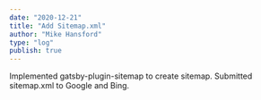 ```yaml
---
date: "2020-12-21"
title: "Add Sitemap.xml"
author: "Mike Hansford"
type: "log"
publish: true
---
```

Implemented gatsby-plugin-sitemap to create sitemap. Submitted sitemap.xml to Google and Bing.

